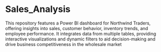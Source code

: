 # Sales_Analysis
This repository features a Power BI dashboard for Northwind Traders, offering insights into sales, customer behavior, inventory trends, and employee performance. It integrates data from multiple tables, providing interactive visualizations and dynamic filters to aid decision-making and drive business competitiveness in the wholesale market
